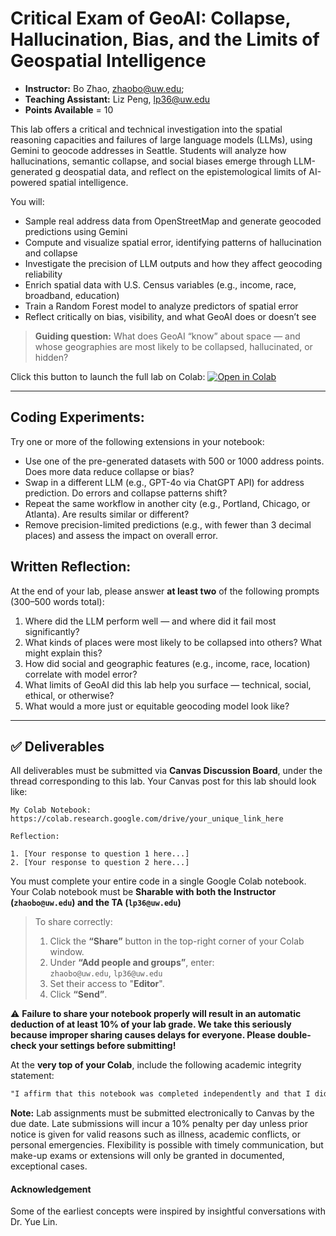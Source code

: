 # Critical Exam of GeoAI: Collapse, Hallucination, Bias, and the Limits of Geospatial Intelligence

- **Instructor:** Bo Zhao, [zhaobo@uw.edu](mailto:zhaobo@uw.edu); 
- **Teaching Assistant:** Liz Peng, lp36@uw.edu
- **Points Available** = 10

This lab offers a critical and technical investigation into the spatial reasoning capacities and failures of large language models (LLMs), using Gemini to geocode addresses in Seattle. Students will analyze how hallucinations, semantic collapse, and social biases emerge through LLM-generated g deospatial data, and reflect on the epistemological limits of AI-powered spatial intelligence.

You will:

- Sample real address data from OpenStreetMap and generate geocoded predictions using Gemini
- Compute and visualize spatial error, identifying patterns of hallucination and collapse
- Investigate the precision of LLM outputs and how they affect geocoding reliability
- Enrich spatial data with U.S. Census variables (e.g., income, race, broadband, education)
- Train a Random Forest model to analyze predictors of spatial error
- Reflect critically on bias, visibility, and what GeoAI does or doesn’t see

> **Guiding question:** What does GeoAI “know” about space — and whose geographies are most likely to be collapsed, hallucinated, or hidden?

Click this button to launch the full lab on Colab: [![Open in Colab](https://colab.research.google.com/assets/colab-badge.svg)](https://colab.research.google.com/drive/1vPi72aGdr-eAXvSuNIBDj4dJHIV0jAW7)

---

## Coding Experiments:

Try one or more of the following extensions in your notebook:

- Use one of the pre-generated datasets with 500 or 1000 address points. Does more data reduce collapse or bias?
- Swap in a different LLM (e.g., GPT-4o via ChatGPT API) for address prediction. Do errors and collapse patterns shift?
- Repeat the same workflow in another city (e.g., Portland, Chicago, or Atlanta). Are results similar or different?
- Remove precision-limited predictions (e.g., with fewer than 3 decimal places) and assess the impact on overall error.

## Written Reflection:

At the end of your lab, please answer **at least two** of the following prompts (300–500 words total):

1. Where did the LLM perform well — and where did it fail most significantly?
2. What kinds of places were most likely to be collapsed into others? What might explain this?
3. How did social and geographic features (e.g., income, race, location) correlate with model error?
4. What limits of GeoAI did this lab help you surface — technical, social, ethical, or otherwise?
5. What would a more just or equitable geocoding model look like?

---

## ✅ Deliverables

All deliverables must be submitted via **Canvas Discussion Board**, under the thread corresponding to this lab. Your Canvas post for this lab should look like:

```
My Colab Notebook: https://colab.research.google.com/drive/your_unique_link_here

Reflection:

1. [Your response to question 1 here...]
2. [Your response to question 2 here...]
```

You must complete your entire code in a single Google Colab notebook. Your Colab notebook must be **Sharable with both the Instructor (`zhaobo@uw.edu`) and the TA (`lp36@uw.edu`)**

> To share correctly:
> 1. Click the **“Share”** button in the top-right corner of your Colab window.
> 2. Under **“Add people and groups”**, enter:  
>    `zhaobo@uw.edu`, `lp36@uw.edu`
> 3. Set their access to "**Editor**".
> 4. Click **“Send”**.

⚠️ **Failure to share your notebook properly will result in an automatic deduction of at least 10% of your lab grade. We take this seriously because improper sharing causes delays for everyone. Please double-check your settings before submitting!**

At the **very top of your Colab**, include the following academic integrity statement:

```markdown
"I affirm that this notebook was completed independently and that I did not reference or use anyone else's code."
```


**Note:** Lab assignments must be submitted electronically to Canvas by the due date. Late submissions will incur a 10% penalty per day unless prior notice is given for valid reasons such as illness, academic conflicts, or personal emergencies. Flexibility is possible with timely communication, but make-up exams or extensions will only be granted in documented, exceptional cases.

#### Acknowledgement

Some of the earliest concepts were inspired by insightful conversations with Dr. Yue Lin.